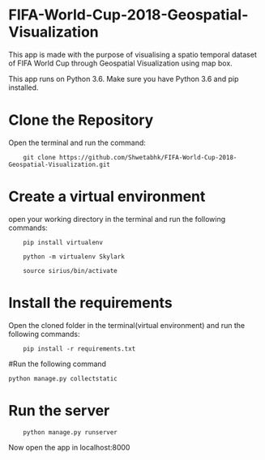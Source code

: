 # FIFA-World-Cup-2018-Geospatial-Visualization

This app is made with the purpose of visualising a spatio temporal dataset of FIFA World Cup through Geospatial Visualization
using map box.

This app runs on Python 3.6. Make sure you have Python 3.6 and pip installed.


# Clone the Repository

Open the terminal and run the command:

		git clone https://github.com/Shwetabhk/FIFA-World-Cup-2018-Geospatial-Visualization.git

# Create a virtual environment

open your working directory in the terminal and run the following commands:

		pip install virtualenv

		python -m virtualenv Skylark

		source sirius/bin/activate


# Install the requirements

Open the cloned folder in the terminal(virtual environment) and run the following commands:

		pip install -r requirements.txt


#Run the following command

	python manage.py collectstatic

# Run the server

		python manage.py runserver
    
Now open the app in localhost:8000



	
